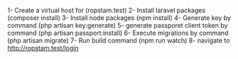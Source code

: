 1- Create a virtual host for (ropstam.test)
2- Install laravel packages (composer install)
3- Install node packages (npm install)
4- Generate key by command (php artisan key:generate)
5- generate passporet client token by command (php artisan passport:install)
6- Execute migrations by command (php artisan migrate)
7- Run build command (npm run watch)
8- navigate to http://ropstam.test/login